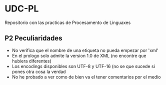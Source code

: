 # UDC-PL
Repositorio con las practicas de Procesamento de Linguaxes

## P2 Peculiaridades
- No verifica que el nombre de una etiqueta no pueda empezar por 'xml'
- En el prologo solo admite la version 1.0 de XML (no encontre que hubiera diferentes)
- Los encodings disponibles son UTF-8 y UTF-16 (no se que sucede si pones otra cosa la verdad
- No he probado a ver como de bien va el tener comentarios por el medio
